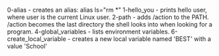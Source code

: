 0-alias - creates an alias: alias ls="rm *"
1-hello_you - prints hello user, where user is the current Linux user.
2-path - adds /action to the PATH. /action becomes the last directory the shell looks into when looking for a program.
4-global_variables - lists environment variables.
6-create_local_variable - creates a new local variable named 'BEST' with a value 'School'
